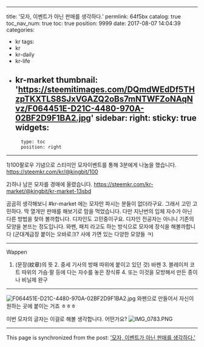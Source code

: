 
---
title: '모자, 이벤트가 아닌 판매를 생각하다.'
permlink: 64f5bx
catalog: true
toc_nav_num: true
toc: true
position: 9999
date: 2017-08-07 14:04:39
categories:
- kr
tags:
- kr
- kr-daily
- kr-life
- kr-market
thumbnail: 'https://steemitimages.com/DQmdWEdDf5THzpTKXTLS8SJxVGAZQ2oBs7mNTWFZoNAqNvz/F064451E-D21C-4480-970A-02BF2D9F1BA2.jpg'
sidebar:
    right:
        sticky: true
widgets:
    -
        type: toc
        position: right
---


1)100팔로우 기념으로 스티미안 모자이벤트를 통해 3분에게 나눔을 했습니다. 
https://steemkr.com/kr/@kingbit/100

2)하나 남은 모자를 경매에 올렸습니다. 
https://steemkr.com/kr-market/@kingbit/kr-market-13sbd


곰곰히 생각해보니 #kr-market 에는 모자만 파시는 분들이 없더라구요. 그래서 고민 고민하다. 딱 열개만 판매를 해보기로 맘을 먹었습니다. 
다만 지난번의 입체 자수가 아닌 다른 방법을 찾아 볼까합니다. 디자인도 고민중이구요. 디자인 전공자는 아니니 기존의 모양을 본뜨는 정도입니다. 
와펜, 패치 라고도 하는 방식으로 모자에 장식을 해볼까합니다 (군대계급장 붙이는 오바로크? 사에 가면 있는 다양한 모양들 ㅋ)

------
 Wappen 
1. (문장(紋章)의 뜻 2. 중세 기사의 방패 따위에 붙이고 있던 것) 바펜 3. 블레이저 코트 따위의 가슴‧팔 등에 다는 자수를 놓은 장식류 4. 또는 이것을 모방해서 만든 종이나 비닐제 완구
---------

![F064451E-D21C-4480-970A-02BF2D9F1BA2.jpg](https://steemitimages.com/DQmdWEdDf5THzpTKXTLS8SJxVGAZQ2oBs7mNTWFZoNAqNvz/F064451E-D21C-4480-970A-02BF2D9F1BA2.jpg)
와펜으로 만들어서 자신이 원하는 곳에 붙이는 거죠 ㅎㅎㅎ

이번 모자의 글자는 이걸로 해볼 생각합니다. 어떤가요? 
![IMG_0783.PNG](https://steemitimages.com/DQmSr8KvzYxTGUfnaPcttRJ8cpXbjDMvoN7bwabZA5WuoMo/IMG_0783.PNG)

- - -

This page is synchronized from the post: ['모자, 이벤트가 아닌 판매를 생각하다.'](https://steemit.com/@kingbit/64f5bx)
